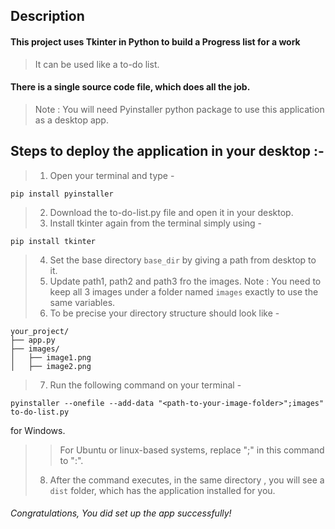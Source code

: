 ## Description 
#### This project uses Tkinter in Python to build a Progress list for a work
> It can be used like a to-do list. 

#### There is a single source code file, which does all the job. 

> Note : You will need Pyinstaller python package to use this application as a desktop app.


## Steps to deploy the application in your desktop :- 
> 1. Open your terminal and type - 

```
pip install pyinstaller
```
> 2. Download the to-do-list.py file and open it in your desktop.
> 3. Install tkinter again from the terminal simply using - 
```
pip install tkinter
```
> 4. Set the base directory `base_dir` by giving a path from desktop to it. 
> 5. Update path1, path2 and path3 fro the images. Note : You need to keep all 3 images under a folder named `images` exactly to use the same variables. 
> 6. To be precise your directory structure should look like - 

```
your_project/
├── app.py
├── images/
│   ├── image1.png
│   ├── image2.png
```
> 7. Run the following command on your terminal - 
```
pyinstaller --onefile --add-data "<path-to-your-image-folder>";images" to-do-list.py
``` 
for Windows. 
>> For Ubuntu or linux-based systems, replace ";" in this command to ":". 
> 8. After the command executes, in the same directory , you will see a `dist` folder, which has the application installed for you. 

###### Congratulations, You did set up the app successfully!



















 









